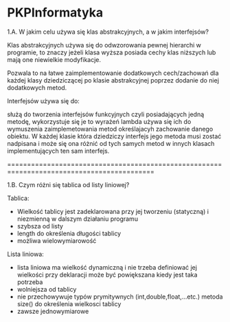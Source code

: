 # PKPInformatyka

1.A. W jakim celu używa się klas abstrakcyjnych, a w jakim interfejsów?

Klas abstrakcyjnych używa się do odwzorowania pewnej hierarchi w programie, to znaczy jeżeli klasa wyższa posiada cechy klas niższych lub mają one niewielkie modyfikacje.

Pozwala to na łatwe zaimplementowanie dodatkowych cech/zachowań dla każdej klasy dziedziczącej po klasie abstrakcyjnej poprzez dodanie do niej dodatkowych metod.

Interfejsów używa się do:

służą do tworzenia interfejsów funkcyjnych czyli posiadających jedną metodę, wykorzystuje się je to wyrażeń lambda używa się ich do wymuszenia zaimplemetowania metod określajacyh zachowanie danego obiektu. W każdej klasie która dziedziczy interfejs jego metoda musi zostać nadpisana i może się ona różnić od tych samych metod w innych klasach implementujących ten sam interfejs.

===========================================================================================

1.B. Czym różni się tablica od listy liniowej?

Tablica:
- Wielkość tablicy jest zadeklarowana przy jej tworzeniu (statyczną) i niezmienną w dalszym działaniu programu
- szybsza od listy
- length do określenia długości tablicy
- możliwa wielowymiarowość


Lista liniowa:
- lista liniowa ma wielkość dynamiczną i nie trzeba definiować jej wielkości przy deklaracji może być powiększana kiedy jest taka potrzeba
- wolniejsza od tablicy
- nie przechowywuje typów prymitywnych (int,double,float,...etc.) metoda size() do określenia wielkosci tablicy
- zawsze jednowymiarowe
